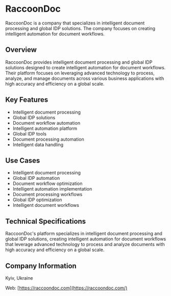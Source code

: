 # RaccoonDoc

RaccoonDoc is a company that specializes in intelligent document processing and global IDP solutions. The company focuses on creating intelligent automation for document workflows.

## Overview

RaccoonDoc provides intelligent document processing and global IDP solutions designed to create intelligent automation for document workflows. Their platform focuses on leveraging advanced technology to process, analyze, and manage documents across various business applications with high accuracy and efficiency on a global scale.

## Key Features

- Intelligent document processing
- Global IDP solutions
- Document workflow automation
- Intelligent automation platform
- Global IDP tools
- Document processing automation
- Intelligent data handling

## Use Cases

- Intelligent document processing
- Global IDP automation
- Document workflow optimization
- Intelligent automation implementation
- Document processing workflows
- Global IDP optimization
- Intelligent document workflows

## Technical Specifications

RaccoonDoc's platform specializes in intelligent document processing and global IDP solutions, creating intelligent automation for document workflows that leverage advanced technology to process and analyze documents with high accuracy and efficiency on a global scale.

## Company Information

Kyiv, Ukraine

Web: [https://raccoondoc.com](https://raccoondoc.com/) 